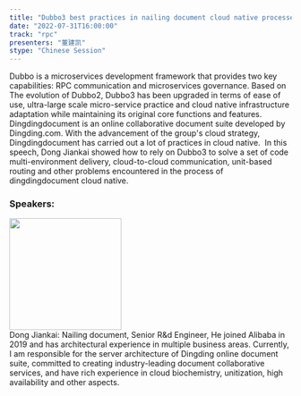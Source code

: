 ```yaml
---
title: "Dubbo3 best practices in nailing document cloud native processes"
date: "2022-07-31T16:00:00"
track: "rpc"
presenters: "董建凯"
stype: "Chinese Session"
---
```

Dubbo is a microservices development framework that provides two key capabilities: RPC communication and microservices governance. Based on The evolution of Dubbo2, Dubbo3 has been upgraded in terms of ease of use, ultra-large scale micro-service practice and cloud native infrastructure adaptation while maintaining its original core functions and features. ​
Dingdingdocument is an online collaborative document suite developed by Dingding.com. With the advancement of the group's cloud strategy, Dingdingdocument has carried out a lot of practices in cloud native. ​
In this speech, Dong Jiankai showed how to rely on Dubbo3 to solve a set of code multi-environment delivery, cloud-to-cloud communication, unit-based routing and other problems encountered in the process of dingdingdocument cloud native. ​
 ### Speakers: 
 <img src="images/speaker/1038.png" width="200" /><br>Dong Jiankai: Nailing document, Senior R&d Engineer, He joined Alibaba in 2019 and has architectural experience in multiple business areas. Currently, I am responsible for the server architecture of Dingding online document suite, committed to creating industry-leading document collaborative services, and have rich experience in cloud biochemistry, unitization, high availability and other aspects.

 
